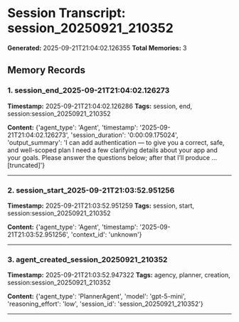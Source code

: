 # Session Transcript: session_20250921_210352

**Generated:** 2025-09-21T21:04:02.126355
**Total Memories:** 3

## Memory Records

### 1. session_end_2025-09-21T21:04:02.126273

**Timestamp:** 2025-09-21T21:04:02.126286
**Tags:** session, end, session:session_20250921_210352

**Content:** {'agent_type': 'Agent', 'timestamp': '2025-09-21T21:04:02.126273', 'session_duration': '0:00:09.175024', 'output_summary': 'I can add authentication — to give you a correct, safe, and well-scoped plan I need a few clarifying details about your app and your goals. Please answer the questions below; after that I’ll produce ...[truncated]'}

---

### 2. session_start_2025-09-21T21:03:52.951256

**Timestamp:** 2025-09-21T21:03:52.951259
**Tags:** session, start, session:session_20250921_210352

**Content:** {'agent_type': 'Agent', 'timestamp': '2025-09-21T21:03:52.951256', 'context_id': 'unknown'}

---

### 3. agent_created_session_20250921_210352

**Timestamp:** 2025-09-21T21:03:52.947322
**Tags:** agency, planner, creation, session:session_20250921_210352

**Content:** {'agent_type': 'PlannerAgent', 'model': 'gpt-5-mini', 'reasoning_effort': 'low', 'session_id': 'session_20250921_210352'}

---

